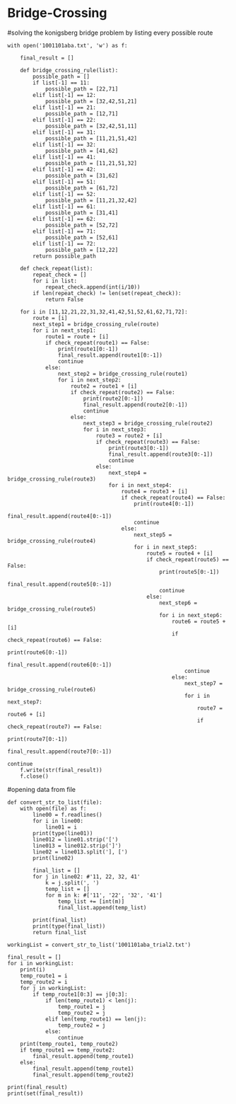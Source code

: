 # Bridge-Crossing
#solving the konigsberg bridge problem by listing every possible route

    with open('1001101aba.txt', 'w') as f:

        final_result = []

        def bridge_crossing_rule(list):
            possible_path = []
            if list[-1] == 11:
                possible_path = [22,71]
            elif list[-1] == 12:
                possible_path = [32,42,51,21]
            elif list[-1] == 21:
                possible_path = [12,71]
            elif list[-1] == 22:
                possible_path = [32,42,51,11]
            elif list[-1] == 31:
                possible_path = [11,21,51,42]
            elif list[-1] == 32:
                possible_path = [41,62]
            elif list[-1] == 41:
                possible_path = [11,21,51,32]
            elif list[-1] == 42:
                possible_path = [31,62]
            elif list[-1] == 51:
                possible_path = [61,72]
            elif list[-1] == 52:
                possible_path = [11,21,32,42]
            elif list[-1] == 61:
                possible_path = [31,41]
            elif list[-1] == 62:
                possible_path = [52,72]
            elif list[-1] == 71:
                possible_path = [52,61]
            elif list[-1] == 72:
                possible_path = [12,22]
            return possible_path

        def check_repeat(list):
            repeat_check = []
            for i in list:
                repeat_check.append(int(i/10))
            if len(repeat_check) != len(set(repeat_check)):
                return False

        for i in [11,12,21,22,31,32,41,42,51,52,61,62,71,72]:
            route = [i]
            next_step1 = bridge_crossing_rule(route)
            for i in next_step1:
                route1 = route + [i]
                if check_repeat(route1) == False:
                    print(route1[0:-1])
                    final_result.append(route1[0:-1])
                    continue
                else:
                    next_step2 = bridge_crossing_rule(route1)
                    for i in next_step2:
                        route2 = route1 + [i]
                        if check_repeat(route2) == False:
                            print(route2[0:-1])
                            final_result.append(route2[0:-1])
                            continue
                        else:
                            next_step3 = bridge_crossing_rule(route2)
                            for i in next_step3:
                                route3 = route2 + [i]
                                if check_repeat(route3) == False:
                                    print(route3[0:-1])
                                    final_result.append(route3[0:-1])
                                    continue
                                else:
                                    next_step4 = bridge_crossing_rule(route3)
                                    for i in next_step4:
                                        route4 = route3 + [i]
                                        if check_repeat(route4) == False:
                                            print(route4[0:-1])
                                            final_result.append(route4[0:-1])
                                            continue
                                        else:
                                            next_step5 = bridge_crossing_rule(route4)
                                            for i in next_step5:
                                                route5 = route4 + [i]
                                                if check_repeat(route5) == False:
                                                    print(route5[0:-1])
                                                    final_result.append(route5[0:-1])
                                                    continue
                                                else:
                                                    next_step6 = bridge_crossing_rule(route5)
                                                    for i in next_step6:
                                                        route6 = route5 + [i]
                                                        if check_repeat(route6) == False:
                                                            print(route6[0:-1])
                                                            final_result.append(route6[0:-1])
                                                            continue
                                                        else:
                                                            next_step7 = bridge_crossing_rule(route6)
                                                            for i in next_step7:
                                                                route7 = route6 + [i]
                                                                if check_repeat(route7) == False:
                                                                    print(route7[0:-1])
                                                                    final_result.append(route7[0:-1])
                                                                    continue
        f.write(str(final_result))
        f.close()

#opening data from file

    def convert_str_to_list(file):
        with open(file) as f:
            line00 = f.readlines()
            for i in line00:
                line01 = i 
            print(type(line01))
            line012 = line01.strip('[')
            line013 = line012.strip(']')
            line02 = line013.split('], [')
            print(line02)

            final_list = []
            for j in line02: #'11, 22, 32, 41'
                k = j.split(', ')
                temp_list = []
                for m in k: #['11', '22', '32', '41']
                    temp_list += [int(m)]
                    final_list.append(temp_list)

            print(final_list)
            print(type(final_list))
            return final_list

    workingList = convert_str_to_list('1001101aba_trial2.txt')

    final_result = []
    for i in workingList:
        print(i)
        temp_route1 = i
        temp_route2 = i
        for j in workingList:
            if temp_route1[0:3] == j[0:3]:
                if len(temp_route1) < len(j):
                    temp_route1 = j
                    temp_route2 = j
                elif len(temp_route1) == len(j):
                    temp_route2 = j
                else:
                    continue
        print(temp_route1, temp_route2)
        if temp_route1 == temp_route2:
            final_result.append(temp_route1)
        else:
            final_result.append(temp_route1)
            final_result.append(temp_route2)

    print(final_result)
    print(set(final_result))

